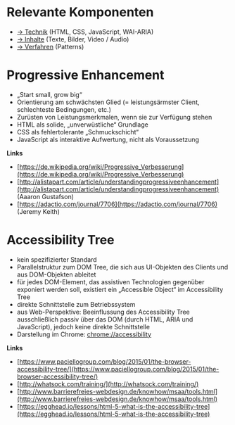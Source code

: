 # Relevante Komponenten

* [→ Technik](tech.md) (HTML, CSS, JavaScript, WAI-ARIA)
* [→ Inhalte](content.md) (Texte, Bilder, Video / Audio)
* [→ Verfahren](patterns.md) (Patterns)

# Progressive Enhancement

* „Start small, grow big“
* Orientierung am schwächsten Glied (= leistungsärmster Client,
  schlechteste Bedingungen, etc.)
* Zurüsten von Leistungsmerkmalen, wenn sie zur Verfügung stehen
* HTML als solide, „unverwüstliche“ Grundlage
* CSS als fehlertolerante „Schmuckschicht“
* JavaScript als interaktive Aufwertung, nicht als
  Voraussetzung

**Links**

* [https://de.wikipedia.org/wiki/Progressive_Verbesserung](https://de.wikipedia.org/wiki/Progressive_Verbesserung)
* [http://alistapart.com/article/understandingprogressiveenhancement](http://alistapart.com/article/understandingprogressiveenhancement)
  (Aaaron Gustafson)
* [https://adactio.com/journal/7706](https://adactio.com/journal/7706) (Jeremy Keith)

# Accessibility Tree

* kein spezifizierter Standard
* Parallelstruktur zum DOM Tree, die sich aus UI-Objekten des Clients und aus DOM-Objekten ableitet
* für jedes DOM-Element, das assistiven Technologien gegenüber exponiert werden soll, existiert ein „Accessible Object“ im Accessibility Tree
* direkte Schnittstelle zum Betriebssystem
* aus Web-Perspektive: Beeinflussung des Accessibility Tree ausschließlich passiv über das DOM (durch HTML, ARIA und JavaScript), jedoch keine direkte Schnittstelle
* Darstellung im Chrome: [chrome://accessibility](chrome://accessibility)

**Links**

* [https://www.paciellogroup.com/blog/2015/01/the-browser-accessibility-tree/](https://www.paciellogroup.com/blog/2015/01/the-browser-accessibility-tree/)
* [http://whatsock.com/training/](http://whatsock.com/training/)
* [http://www.barrierefreies-webdesign.de/knowhow/msaa/tools.html](http://www.barrierefreies-webdesign.de/knowhow/msaa/tools.html)
* [https://egghead.io/lessons/html-5-what-is-the-accessibility-tree](https://egghead.io/lessons/html-5-what-is-the-accessibility-tree)